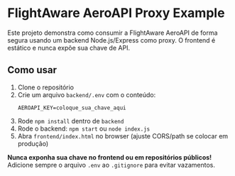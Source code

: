 # FlightAware AeroAPI Proxy Example

Este projeto demonstra como consumir a FlightAware AeroAPI de forma segura usando um backend Node.js/Express como proxy. O frontend é estático e nunca expõe sua chave de API.

## Como usar

1. Clone o repositório
2. Crie um arquivo `backend/.env` com o conteúdo:
   ```
   AEROAPI_KEY=coloque_sua_chave_aqui
   ```
3. Rode `npm install` dentro de `backend`
4. Rode o backend: `npm start` ou `node index.js`
5. Abra `frontend/index.html` no browser (ajuste CORS/path se colocar em produção)

**Nunca exponha sua chave no frontend ou em repositórios públicos!**
Adicione sempre o arquivo `.env` ao `.gitignore` para evitar vazamentos.
